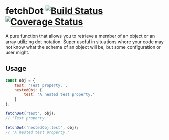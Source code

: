 # fetchDot [![Build Status](https://travis-ci.org/mikemclaren/grab-by-dot-notation.svg?branch=master)](https://travis-ci.org/mikemclaren/grab-by-dot-notation) [![Coverage Status](https://coveralls.io/repos/github/mikemclaren/grab-by-dot-notation/badge.svg?branch=master)](https://coveralls.io/github/mikemclaren/grab-by-dot-notation?branch=master)

A pure function that allows you to retrieve a member of an object or an array utilizing dot notation. Super useful in situations where your code may not know what the schema of an object will be, but some configuration or user might.

## Usage
```javascript
const obj = {
	test: 'Test property.',
	nestedObj: {
		test: 'A nested test property.'
	}
};

fetchDot('test', obj);
// 'Test property.'

fetchDot('nestedObj.test', obj);
// 'A nested test property.'
```
